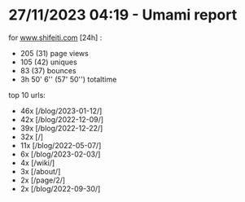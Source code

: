 # 27/11/2023 04:19 - Umami report
for www.shifeiti.com [24h] :

 - 205 (31) page views
 - 105 (42) uniques
 - 83 (37) bounces
 - 3h 50' 6'' (57' 50'') totaltime


top 10 urls:
 - 46x [/blog/2023-01-12/]
 - 42x [/blog/2022-12-09/]
 - 39x [/blog/2022-12-22/]
 - 32x [/]
 - 11x [/blog/2022-05-07/]
 - 6x [/blog/2023-02-03/]
 - 4x [/wiki/]
 - 3x [/about/]
 - 2x [/page/2/]
 - 2x [/blog/2022-09-30/]


